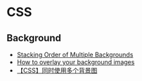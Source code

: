 # CSS

## Background
* [Stacking Order of Multiple Backgrounds](https://css-tricks.com/stacking-order-of-multiple-backgrounds/)
* [How to overlay your background images](https://dev.to/selbekk/how-to-overlay-your-background-images-59le)
* [【CSS】同时使用多个背景图](https://www.jianshu.com/p/eaee8bc968be)
